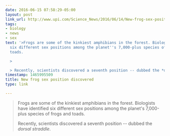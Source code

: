```yaml
---
date: 2016-06-15 07:58:29-05:00
layout: post
link_url: http://www.upi.com/Science_News/2016/06/14/New-frog-sex-position-discovered/8301465908382/
tags:
- biology
- news
- sex
text: '>Frogs are some of the kinkiest amphibians in the forest. Biologists have identified
  six different sex positions among the planet''s 7,000-plus species of frogs and
  toads.

  >

  > Recently, scientists discovered a seventh position -- dubbed the *dorsal straddle*.'
timestamp: 1465995509
title: New frog sex position discovered
type: link

---
```

>Frogs are some of the kinkiest amphibians in the forest. Biologists have identified six different sex positions among the planet's 7,000-plus species of frogs and toads.
>
> Recently, scientists discovered a seventh position -- dubbed the *dorsal straddle*.